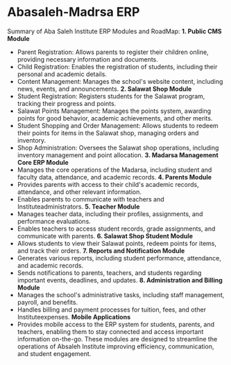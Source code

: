 # Abasaleh-Madrsa ERP
Summary of Aba Saleh Institute ERP Modules and RoadMap:
**1. Public CMS Module**
* Parent Registration: Allows parents to register their children online, providing necessary 
information and documents.
* Child Registration: Enables the registration of students, including their personal and 
academic details.
* Content Management: Manages the school's website content, including news, events, and 
announcements.
**2. Salawat Shop Module**
* Student Registration: Registers students for the Salawat program, tracking their progress 
and points.
* Salawat Points Management: Manages the points system, awarding points for good 
behavior, academic achievements, and other merits.
* Student Shopping and Order Management: Allows students to redeem their points for items 
in the Salawat shop, managing orders and inventory.
* Shop Administration: Oversees the Salawat shop operations, including inventory 
management and point allocation.
**3. Madarsa Management Core ERP Module**
* Manages the core operations of the Madarsa, including student and faculty data, 
attendance, and academic records.
**4. Parents Module**
* Provides parents with access to their child's academic records, attendance, and other 
relevant information.
* Enables parents to communicate with teachers and Instituteadministrators.
**5. Teacher Module**
* Manages teacher data, including their profiles, assignments, and performance evaluations.
* Enables teachers to access student records, grade assignments, and communicate with 
parents.
**6. Salawat Shop Student Module**
* Allows students to view their Salawat points, redeem points for items, and track their 
orders.
**7. Reports and Notification Module**
* Generates various reports, including student performance, attendance, and academic 
records.
* Sends notifications to parents, teachers, and students regarding important events, 
deadlines, and updates.
**8. Administration and Billing Module**
* Manages the school's administrative tasks, including staff management, payroll, and 
benefits.
* Handles billing and payment processes for tuition, fees, and other Instituteexpenses.
**Mobile Applications**
* Provides mobile access to the ERP system for students, parents, and teachers, enabling 
them to stay connected and access important information on-the-go.
These modules are designed to streamline the operations of Absaleh Institute improving 
efficiency, communication, and student engagement.
